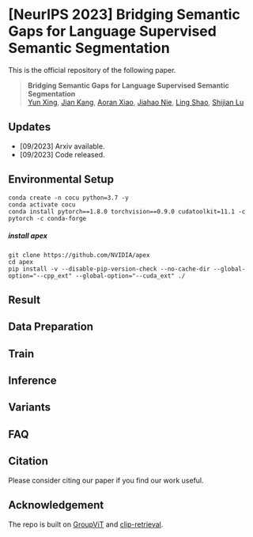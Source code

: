 # [NeurIPS 2023] Bridging Semantic Gaps for Language Supervised Semantic Segmentation

This is the official repository of the following paper.
> **Bridging Semantic Gaps for Language Supervised Semantic Segmentation**<br>
> [Yun Xing](https://scholar.google.com/citations?user=uOAYTXoAAAAJ&hl=en&oi=ao), [Jian Kang](https://www.linkedin.com/in/alan-kang-6497b5239), [Aoran Xiao](https://scholar.google.com/citations?user=yGKsEpAAAAAJ&hl=en), [Jiahao Nie](https://niejiahao1998.github.io/), [Ling Shao](https://scholar.google.com/citations?user=z84rLjoAAAAJ&hl=zh-CN&oi=ao), [Shijian Lu](https://scholar.google.com/citations?user=uYmK-A0AAAAJ&hl=en&oi=ao)<br>

## Updates

- [09/2023] Arxiv available.
- [09/2023] Code released.

## Environmental Setup
```
conda create -n cocu python=3.7 -y
conda activate cocu
conda install pytorch==1.8.0 torchvision==0.9.0 cudatoolkit=11.1 -c pytorch -c conda-forge
```
##### install apex
```
git clone https://github.com/NVIDIA/apex
cd apex
pip install -v --disable-pip-version-check --no-cache-dir --global-option="--cpp_ext" --global-option="--cuda_ext" ./
```

## Result

## Data Preparation

## Train

## Inference

## Variants

## FAQ

## Citation

Please consider citing our paper if you find our work useful.

## Acknowledgement

The repo is built on [GroupViT](https://github.com/NVlabs/GroupViT) and [clip-retrieval](https://github.com/rom1504/clip-retrieval).
